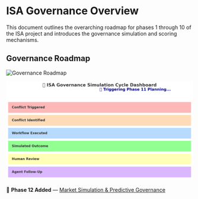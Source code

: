 # ISA Governance Overview

This document outlines the overarching roadmap for phases 1 through 10 of the ISA project and introduces the governance simulation and scoring mechanisms.



## Governance Roadmap
![Governance Roadmap](../governance_roadmap.png)



![Governance Simulation Dashboard](ISA_Governance_Simulation_Dashboard_Phase11.png)


📍 **Phase 12 Added** — [Market Simulation & Predictive Governance](../phase12/phase12.md)
